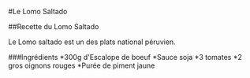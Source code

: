

#Le Lomo Saltado

 ##Recette du Lomo Saltado

  Le Lomo saltado est un des plats national péruvien.

  ###Ingrédients 
   *300g d'Escalope de boeuf 
   *Sauce soja 
   *3 tomates 
   *2 gros oignons rouges 
   *Purée de piment jaune

